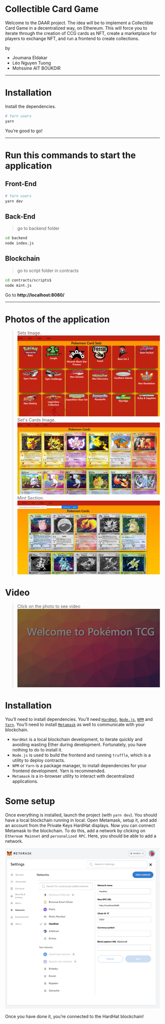 # Collectible Card Game

Welcome to the DAAR project. The idea will be to implement a Collectible Card Game
in a decentralized way, on Ethereum. This will force you to iterate through the creation
of CCG cards as NFT, create a marketplace for players to exchange NFT, and run a frontend to create collections.

by 

- Joumana Eldakar
- Léo Nguyen Tuong
- Mohssine AIT BOUKDIR

---

# Installation

Install the dependencies.

```bash
# Yarn users
yarn
```
You’re good to go!

---
# Run this commands to start the application 
## Front-End
```bash
# Yarn users
yarn dev
```

## Back-End
> go to backend folder 
```bash
cd backend
node index.js
```

## Blockchain
> go to script folder in contracts
```bash
cd contracts/scripts$ 
node mint.js
```

Go to **http://localhost:8080/**


---

# Photos of the application

> Sets Image.
![Set Images](frontend/src/photos/sets.png)
>  Set's Cards Image.
![Set Cards Images](frontend/src/photos/setsCards.png)
> Mint Section.
![Mint Cards Images](frontend/src/photos/mintCards.png)

# Video

> Click on the photo to see video
[![Watch the video](frontend/src/photos/video.png)](https://drive.google.com/file/d/1eyYw4C16upWtF9KTXdKtYdfJhnVykZk8/view?pli=1)


# Installation


You’ll need to install dependencies. You’ll need [`HardHat`](https://hardhat.org/), [`Node.js`](https://nodejs.org/en/), [`NPM`](https://www.npmjs.com/) and [`Yarn`](https://yarnpkg.com/). You’ll need to install [`Metamask`](https://metamask.io/) as well to communicate with your blockchain.

- `HardHat` is a local blockchain development, to iterate quickly and avoiding wasting Ether during development. Fortunately, you have nothing to do to install it.
- `Node.js` is used to build the frontend and running `truffle`, which is a utility to deploy contracts.
- `NPM` or `Yarn` is a package manager, to install dependencies for your frontend development. Yarn is recommended.
- `Metamask` is a in-browser utility to interact with decentralized applications.

# Some setup

Once everything is installed, launch the project (with `yarn dev`). You should have a local blockchain running in local. Open Metamask, setup it, and add an account from the Private Keys HardHat displays.
Now you can connect Metamask to the blockchain. To do this, add a network by clicking on `Ethereum Mainnet` and `personalized RPC`. Here, you should be able to add a network.

![Ganache Config](public/ganache-config.png)

Once you have done it, you’re connected to the HardHat blockchain!
